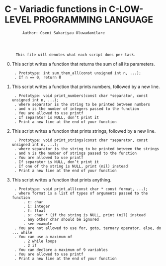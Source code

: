 #	  C - Variadic functions in C-LOW-LEVEL PROGRAMMING LANGUAGE




		    Author: Oseni Sakariyau Oluwadamilare




	     This file will denotes what each script does per task.


0. This script writes a function that returns the sum of all its parameters.

    	. Prototype: int sum_them_all(const unsigned int n, ...);
    	. If n == 0, return 0


1. This script writes a function that prints numbers, followed by a new line.

    	. Prototype: void print_numbers(const char *separator, const unsigned int n, ...);
    	. where separator is the string to be printed between numbers
    	. and n is the number of integers passed to the function
    	. You are allowed to use printf
    	. If separator is NULL, don’t print it
    	. Print a new line at the end of your function


2. This script writes a function that prints strings, followed by a new line.

    	. Prototype: void print_strings(const char *separator, const unsigned int n, ...);
    	. where separator is the string to be printed between the strings
    	. and n is the number of strings passed to the function
    	. You are allowed to use printf
    	. If separator is NULL, don’t print it
    	. If one of the string is NULL, print (nil) instead
    	. Print a new line at the end of your function


3. This script writes a function that prints anything.

    	. Prototype: void print_all(const char * const format, ...);
    	. where format is a list of types of arguments passed to the function
        	. c: char
        	. i: integer
        	. f: float
        	. s: char * (if the string is NULL, print (nil) instead
        	. any other char should be ignored
        	. see example
    	. You are not allowed to use for, goto, ternary operator, else, do ... while
    	. You can use a maximum of
        	. 2 while loops
        	. 2 if
    	. You can declare a maximum of 9 variables
    	. You are allowed to use printf
    	. Print a new line at the end of your function

